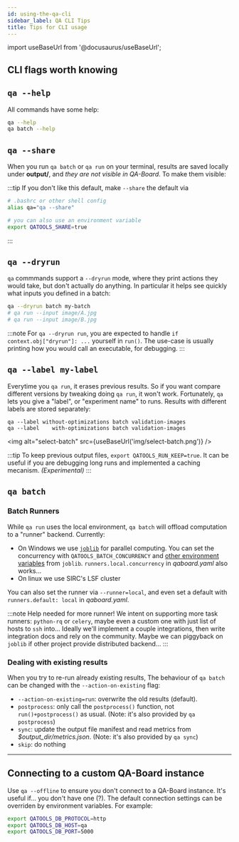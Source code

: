 ```yaml
---
id: using-the-qa-cli
sidebar_label: QA CLI Tips
title: Tips for CLI usage
---
```

import useBaseUrl from '@docusaurus/useBaseUrl';

## CLI flags worth knowing
## `qa --help`
All commands have some help:

```bash
qa --help
qa batch --help
```

## `qa --share`
When you run `qa batch` or `qa run` on your terminal, results are saved locally under **output/**, and *they are not visible in QA-Board*. To make them visible:

:::tip
If you don't like this default, make `--share` the default via  

```bash
# .bashrc or other shell config
alias qa="qa --share"

# you can also use an environment variable
export QATOOLS_SHARE=true
```
:::


## `qa --dryrun`
`qa` commmands support a `--dryrun` mode, where they print actions they would take, but don't actually do anything. In particular it helps see quickly what inputs you defined in a batch:

```bash
qa --dryrun batch my-batch
# qa run --input image/A.jpg
# qa run --input image/B.jpg
```

:::note
For `qa --dryrun run`, you are expected to handle `if context.obj["dryrun"]: ...` yourself in `run()`. The use-case is usually printing how you would call an executable, for debugging.
:::

## `qa --label my-label`
Everytime you `qa run`, it erases previous results. So if you want compare different versions by tweaking doing `qa run`, it won't work. Fortunately, `qa` lets you give a "label", or "experiment name" to runs. Results with different labels are stored separately:

```
qa --label without-optimizations batch validation-images
qa --label    with-optimizations batch validation-images
```

<img alt="select-batch" src={useBaseUrl('img/select-batch.png')} />

:::tip
To keep previous output files, `export QATOOLS_RUN_KEEP=true`. It can be useful if you are debugging long runs and implemented a caching mecanism. *(Experimental)*
:::

## `qa batch`
### Batch Runners
While `qa run` uses the local environment, `qa batch` will offload computation to a "runner" backend. Currently:
- On Windows we use [`joblib`](http://joblib.readthedocs.io/) for parallel computing. You can set the concurrency with `QATOOLS_BATCH_CONCURRENCY` and [other environment variables](https://joblib.readthedocs.io/en/latest/parallel.html) from `joblib`. `runners.local.concurrency` in *qaboard.yaml* also works...
- On linux we use SIRC's LSF cluster

You can also set the runner via `--runner=local`, and even set a default with `runners.default: local` in *qaboard.yaml*.

:::note Help needed for more runner!
We intent on supporting more task runners: `python-rq` or `celery`, maybe even a custom one with just list of hosts to `ssh` into... Ideally we'll implement a couple integrations, then write integration docs and rely on the community. Maybe we can piggyback on `joblib` if other project provide distributed backend...
:::

### Dealing with existing results
When you try to re-run already existing results, The behaviour of `qa batch` can be changed with the `--action-on-existing` flag:
- `--action-on-existing=run`: overwrite the old results (default).
- `postprocess`: only call the `postprocess()` function, not `run()+postprocess()` as usual. (Note: it's also provided by `qa postprocess`)
- `sync`: update the output file manifest and read metrics from *$output_dir/metrics.json*. (Note: it's also provided by `qa sync`)
- `skip`: do nothing

---

## Connecting to a custom QA-Board instance
Use `qa --offline` to ensure you don't connect to a QA-Board instance. It's useful if... you don't have one (?).
The default connection settings can be overriden by environment variables. For example:

```bash
export QATOOLS_DB_PROTOCOL=http
export QATOOLS_DB_HOST=qa
export QATOOLS_DB_PORT=5000
```

